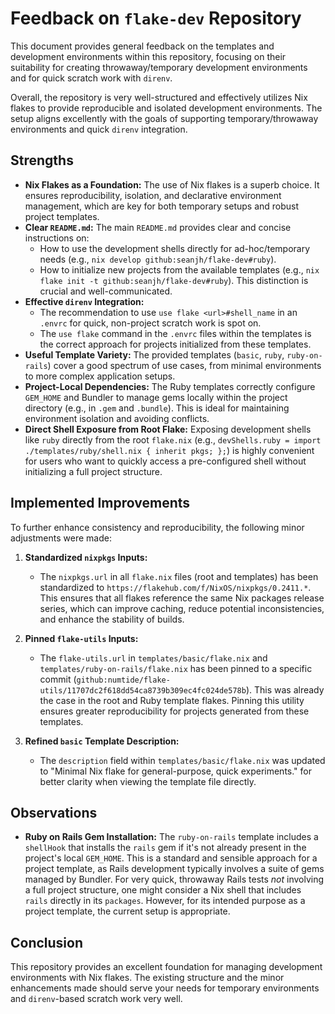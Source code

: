 # Feedback on `flake-dev` Repository

This document provides general feedback on the templates and development environments within this repository, focusing on their suitability for creating throwaway/temporary development environments and for quick scratch work with `direnv`.

Overall, the repository is very well-structured and effectively utilizes Nix flakes to provide reproducible and isolated development environments. The setup aligns excellently with the goals of supporting temporary/throwaway environments and quick `direnv` integration.

## Strengths

*   **Nix Flakes as a Foundation:** The use of Nix flakes is a superb choice. It ensures reproducibility, isolation, and declarative environment management, which are key for both temporary setups and robust project templates.
*   **Clear `README.md`:** The main `README.md` provides clear and concise instructions on:
    *   How to use the development shells directly for ad-hoc/temporary needs (e.g., `nix develop github:seanjh/flake-dev#ruby`).
    *   How to initialize new projects from the available templates (e.g., `nix flake init -t github:seanjh/flake-dev#ruby`).
    This distinction is crucial and well-communicated.
*   **Effective `direnv` Integration:**
    *   The recommendation to use `use flake <url>#shell_name` in an `.envrc` for quick, non-project scratch work is spot on.
    *   The `use flake` command in the `.envrc` files within the templates is the correct approach for projects initialized from these templates.
*   **Useful Template Variety:** The provided templates (`basic`, `ruby`, `ruby-on-rails`) cover a good spectrum of use cases, from minimal environments to more complex application setups.
*   **Project-Local Dependencies:** The Ruby templates correctly configure `GEM_HOME` and Bundler to manage gems locally within the project directory (e.g., in `.gem` and `.bundle`). This is ideal for maintaining environment isolation and avoiding conflicts.
*   **Direct Shell Exposure from Root Flake:** Exposing development shells like `ruby` directly from the root `flake.nix` (e.g., `devShells.ruby = import ./templates/ruby/shell.nix { inherit pkgs; };`) is highly convenient for users who want to quickly access a pre-configured shell without initializing a full project structure.

## Implemented Improvements

To further enhance consistency and reproducibility, the following minor adjustments were made:

1.  **Standardized `nixpkgs` Inputs:**
    *   The `nixpkgs.url` in all `flake.nix` files (root and templates) has been standardized to `https://flakehub.com/f/NixOS/nixpkgs/0.2411.*`. This ensures that all flakes reference the same Nix packages release series, which can improve caching, reduce potential inconsistencies, and enhance the stability of builds.

2.  **Pinned `flake-utils` Inputs:**
    *   The `flake-utils.url` in `templates/basic/flake.nix` and `templates/ruby-on-rails/flake.nix` has been pinned to a specific commit (`github:numtide/flake-utils/11707dc2f618dd54ca8739b309ec4fc024de578b`). This was already the case in the root and Ruby template flakes. Pinning this utility ensures greater reproducibility for projects generated from these templates.

3.  **Refined `basic` Template Description:**
    *   The `description` field within `templates/basic/flake.nix` was updated to "Minimal Nix flake for general-purpose, quick experiments." for better clarity when viewing the template file directly.

## Observations

*   **Ruby on Rails Gem Installation:** The `ruby-on-rails` template includes a `shellHook` that installs the `rails` gem if it's not already present in the project's local `GEM_HOME`. This is a standard and sensible approach for a project template, as Rails development typically involves a suite of gems managed by Bundler. For very quick, throwaway Rails tests *not* involving a full project structure, one might consider a Nix shell that includes `rails` directly in its `packages`. However, for its intended purpose as a project template, the current setup is appropriate.

## Conclusion

This repository provides an excellent foundation for managing development environments with Nix flakes. The existing structure and the minor enhancements made should serve your needs for temporary environments and `direnv`-based scratch work very well.
